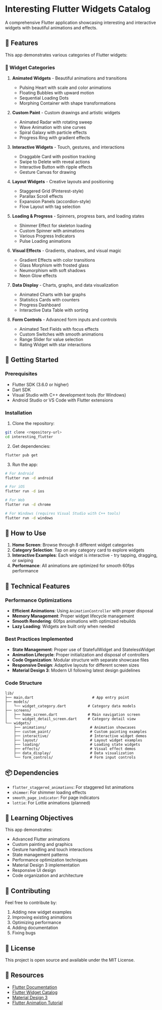 # Interesting Flutter Widgets Catalog

A comprehensive Flutter application showcasing interesting and interactive widgets with beautiful animations and effects.

## 🌟 Features

This app demonstrates various categories of Flutter widgets:

### 🎨 Widget Categories

1. **Animated Widgets** - Beautiful animations and transitions

   - Pulsing Heart with scale and color animations
   - Floating Bubbles with upward motion
   - Sequential Loading Dots
   - Morphing Container with shape transformations

2. **Custom Paint** - Custom drawings and artistic widgets

   - Animated Radar with rotating sweep
   - Wave Animation with sine curves
   - Spiral Galaxy with particle effects
   - Progress Ring with gradient effects

3. **Interactive Widgets** - Touch, gestures, and interactions

   - Draggable Card with position tracking
   - Swipe to Delete with reveal actions
   - Interactive Button with ripple effects
   - Gesture Canvas for drawing

4. **Layout Widgets** - Creative layouts and positioning

   - Staggered Grid (Pinterest-style)
   - Parallax Scroll effects
   - Expansion Panels (accordion-style)
   - Flow Layout with tag selection

5. **Loading & Progress** - Spinners, progress bars, and loading states

   - Shimmer Effect for skeleton loading
   - Custom Spinner with animations
   - Various Progress Indicators
   - Pulse Loading animations

6. **Visual Effects** - Gradients, shadows, and visual magic

   - Gradient Effects with color transitions
   - Glass Morphism with frosted glass
   - Neumorphism with soft shadows
   - Neon Glow effects

7. **Data Display** - Charts, graphs, and data visualization

   - Animated Charts with bar graphs
   - Statistics Cards with counters
   - Progress Dashboard
   - Interactive Data Table with sorting

8. **Form Controls** - Advanced form inputs and controls
   - Animated Text Fields with focus effects
   - Custom Switches with smooth animations
   - Range Slider for value selection
   - Rating Widget with star interactions

## 🚀 Getting Started

### Prerequisites

- Flutter SDK (3.6.0 or higher)
- Dart SDK
- Visual Studio with C++ development tools (for Windows)
- Android Studio or VS Code with Flutter extensions

### Installation

1. Clone the repository:

```bash
git clone <repository-url>
cd interesting_flutter
```

2. Get dependencies:

```bash
flutter pub get
```

3. Run the app:

```bash
# For Android
flutter run -d android

# For iOS
flutter run -d ios

# For Web
flutter run -d chrome

# For Windows (requires Visual Studio with C++ tools)
flutter run -d windows
```

## 📱 How to Use

1. **Home Screen**: Browse through 8 different widget categories
2. **Category Selection**: Tap on any category card to explore widgets
3. **Interactive Examples**: Each widget is interactive - try tapping, dragging, or swiping
4. **Performance**: All animations are optimized for smooth 60fps performance

## 🔧 Technical Features

### Performance Optimizations

- **Efficient Animations**: Using `AnimationController` with proper disposal
- **Memory Management**: Proper widget lifecycle management
- **Smooth Rendering**: 60fps animations with optimized rebuilds
- **Lazy Loading**: Widgets are built only when needed

### Best Practices Implemented

- **State Management**: Proper use of StatefulWidget and StatelessWidget
- **Animation Lifecycle**: Proper initialization and disposal of controllers
- **Code Organization**: Modular structure with separate showcase files
- **Responsive Design**: Adaptive layouts for different screen sizes
- **Material Design 3**: Modern UI following latest design guidelines

### Code Structure

```
lib/
├── main.dart                           # App entry point
├── models/
│   └── widget_category.dart          # Category data models
├── screens/
│   ├── home_screen.dart              # Main navigation screen
│   └── widget_detail_screen.dart     # Category detail view
└── widgets/
    ├── animations/                    # Animation showcases
    ├── custom_paint/                  # Custom painting examples
    ├── interactive/                   # Interactive widget demos
    ├── layout/                        # Layout widget examples
    ├── loading/                       # Loading state widgets
    ├── effects/                       # Visual effect demos
    ├── data_display/                  # Data visualization
    └── form_controls/                 # Form input controls
```

## 📦 Dependencies

- `flutter_staggered_animations`: For staggered list animations
- `shimmer`: For shimmer loading effects
- `smooth_page_indicator`: For page indicators
- `lottie`: For Lottie animations (planned)

## 🎯 Learning Objectives

This app demonstrates:

- Advanced Flutter animations
- Custom painting and graphics
- Gesture handling and touch interactions
- State management patterns
- Performance optimization techniques
- Material Design 3 implementation
- Responsive UI design
- Code organization and architecture

## 🤝 Contributing

Feel free to contribute by:

1. Adding new widget examples
2. Improving existing animations
3. Optimizing performance
4. Adding documentation
5. Fixing bugs

## 📄 License

This project is open source and available under the MIT License.

## 🔗 Resources

- [Flutter Documentation](https://docs.flutter.dev/)
- [Flutter Widget Catalog](https://docs.flutter.dev/ui/widgets)
- [Material Design 3](https://m3.material.io/)
- [Flutter Animation Tutorial](https://docs.flutter.dev/ui/animations)
